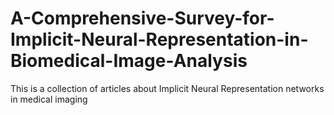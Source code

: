 # A-Comprehensive-Survey-for-Implicit-Neural-Representation-in-Biomedical-Image-Analysis
This is a collection of articles about Implicit Neural Representation networks in medical imaging
